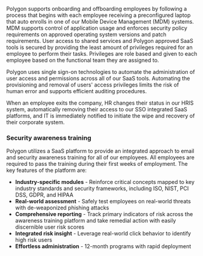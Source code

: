 Polygon supports onboarding and offboarding employees by following a process that begins with each employee receiving a preconfigured laptop that auto enrolls in one of our Mobile Device Management (MDM) systems. MDM supports control of application usage and enforces security policy requirements on approved operating system versions and patch requirements. User access to shared services and Polygon approved SaaS tools is secured by providing the least amount of privileges required for an employee to perform their tasks. Privileges are role based and given to each employee based on the functional team they are assigned to.   

Polygon uses single sign-on technologies to automate the administration of user access and permissions across all of our SaaS tools. Automating the provisioning and removal of users' access privileges limits the risk of human error and supports efficient auditing procedures.

When an employee exits the company, HR changes their status in our HRIS system, automatically removing their access to our SSO integrated SaaS platforms, and IT is immediately notified to initiate the wipe and recovery of their corporate system.  

### Security awareness training

Polygon utilizes a SaaS platform to provide an integrated approach to email and security awareness training for all of our employees.  All employees are required to pass the training during their first weeks of employment.  The key features of the platform are:
  
- **Industry-specific modules** - Reinforce critical concepts mapped to key industry standards and security frameworks, including ISO, NIST, PCI DSS, GDPR, and HIPAA
- **Real-world assessment** -  Safely test employees on real-world threats with de-weaponized phishing attacks
- **Comprehensive reporting** - Track primary indicators of risk across the awareness training platform and take remedial action with easily discernible user risk scores
- **Integrated risk insight** - Leverage real-world click behavior to identify high risk users
- **Effortless administration** - 12-month programs with rapid deployment
